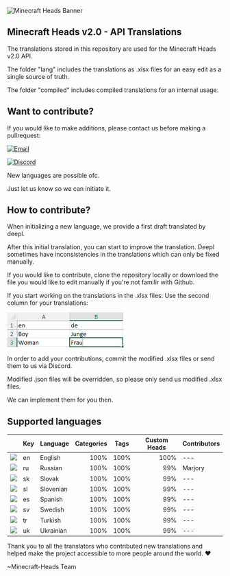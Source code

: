 ![Minecraft Heads Banner](https://images.minecraft-heads.com/banners/minecraft-heads_halfbanner_234x60.png)

## Minecraft Heads v2.0 - API Translations
The translations stored in this repository are used for the Minecraft Heads v2.0 API.

The folder "lang" includes the translations as .xlsx files for an easy edit as a single source of truth. 

The folder "compiled" includes compiled translations for an internal usage. 


## Want to contribute?
If you would like to make additions, please contact us before making a pullrequest: 

[![Email](https://img.shields.io/badge/Email-info%40minecraft--heads.com-blue?logo=gmail&logoColor=white)](mailto:info@minecraft-heads.com)

[![Discord](https://img.shields.io/badge/Discord-Join%20Server-5865F2?logo=discord&logoColor=white)](https://discord.com/invite/K7yxDD2HP3)

New languages are possible ofc. 

Just let us know so we can initiate it.

## How to contribute?
When initializing a new language, we provide a first draft translated by deepl. 

After this initial translation, you can start to improve the translation. Deepl sometimes have inconsistencies in the translations which can only be fixed manually.

If you would like to contribute, clone the repository locally or download the file you would like to edit manually if you're not familir with Github. 

If you start working on the translations in the .xlsx files: Use the second column for your translations:

![xlsx](assets/xlsx.png)

In order to add your contributions, commit the modified .xlsx files or send them to us via Discord. 

Modified .json files will be overridden, so please only send us modified .xlsx files.

We can implement them for you then.


## Supported languages
||Key|Language|Categories|Tags|Custom Heads|Contributors|
|---|---|---|---|---|---|---|
|<img src="https://cdn.jsdelivr.net/gh/hjnilsson/country-flags/svg/gb.svg" width="20"/>|en|English| <div align="right">100%</div>| <div align="right">100%</div>| <div align="right">100%</div>|---|
|<img src="https://cdn.jsdelivr.net/gh/hjnilsson/country-flags/svg/ru.svg" width="20"/>|ru|Russian| <div align="right">100%</div>| <div align="right">100%</div>| <div align="right">99%</div>|Marjory|
|<img src="https://cdn.jsdelivr.net/gh/hjnilsson/country-flags/svg/sk.svg" width="20"/>|sk|Slovak| <div align="right">100%</div>| <div align="right">100%</div>| <div align="right">99%</div>|---|
|<img src="https://cdn.jsdelivr.net/gh/hjnilsson/country-flags/svg/si.svg" width="20"/>|sl|Slovenian| <div align="right">100%</div>| <div align="right">100%</div>| <div align="right">99%</div>|---|
|<img src="https://cdn.jsdelivr.net/gh/hjnilsson/country-flags/svg/es.svg" width="20"/>|es|Spanish| <div align="right">100%</div>| <div align="right">100%</div>| <div align="right">99%</div>|---|
|<img src="https://cdn.jsdelivr.net/gh/hjnilsson/country-flags/svg/se.svg" width="20"/>|sv|Swedish| <div align="right">100%</div>| <div align="right">100%</div>| <div align="right">99%</div>|---|
|<img src="https://cdn.jsdelivr.net/gh/hjnilsson/country-flags/svg/tr.svg" width="20"/>|tr|Turkish| <div align="right">100%</div>| <div align="right">100%</div>| <div align="right">99%</div>|---|
|<img src="https://cdn.jsdelivr.net/gh/hjnilsson/country-flags/svg/ua.svg" width="20"/>|uk|Ukrainian| <div align="right">100%</div>| <div align="right">100%</div>| <div align="right">99%</div>|---|

Thank you to all the translators who contributed new translations and helped make the project accessible to more people around the world. ❤️

~Minecraft-Heads Team